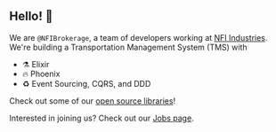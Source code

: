 ## Hello! 👋

We are `@NFIBrokerage`, a team of developers working at [NFI Industries][nfi]. We're building a Transportation Management System (TMS) with

- ⚗️  Elixir
- 🔥 Phoenix
- ♻️  Event Sourcing, CQRS, and DDD

Check out some of our [open source libraries][nfibrokerage]!

Interested in joining us? Check out our [Jobs page][jobs].

[nfi]: https://www.nfiindustries.com/
[nfibrokerage]: https://github.com/NFIBrokerage
[jobs]: https://nfibrokerage.github.io/jobs/index.html

